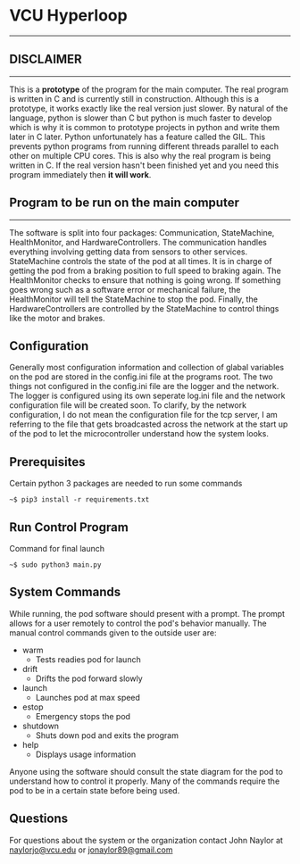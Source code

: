 
# VCU Hyperloop
---------------------------------------

## DISCLAIMER
------------------------------------
This is a **prototype** of the program for the main computer. The real program is
written in C and is currently still in construction. Although this is a
prototype, it works exactly like the real version just slower. By natural of
the language, python is slower than C but python is much faster to develop
which is why it is common to prototype projects in python and write them later in C
later. Python unfortunately has a feature called the GIL. This prevents python
programs from running different threads parallel to each other on multiple CPU
cores. This is also why the real program is being written in C. If the real
version hasn't been finished yet and you need this program immediately then **it
will work**. 

## Program to be run on the main computer
---------------------------------------

The software is split into four packages: Communication, StateMachine,
HealthMonitor, and HardwareControllers. The communication handles everything
involving getting data from sensors to other services. StateMachine controls
the state of the pod at all times. It is in charge of getting the pod from a
braking position to full speed to braking again. The HealthMonitor checks to ensure that nothing is going wrong. If something goes wrong such as a software
error or mechanical failure, the HealthMonitor will tell the StateMachine to
stop the pod. Finally, the HardwareControllers are controlled by the
StateMachine to control things like the motor and brakes.

## Configuration
Generally most configuration information and collection of glabal variables on the
pod are stored in the config.ini file at the programs root. The two things not
configured in the config.ini file are the logger and the network. The logger is
configured using its own seperate log.ini file and the network configuration file will be
created soon. To clarify, by the network configuration, I do not mean the
configuration file for the tcp server, I am referring to the file that gets
broadcasted across the network at the start up of the pod to let the
microcontroller understand how the system looks.

## Prerequisites
Certain python 3 packages are needed to run some commands
```
~$ pip3 install -r requirements.txt
```
    
## Run Control Program
Command for final launch

```
~$ sudo python3 main.py
```  

## System Commands
While running, the pod software should present with a prompt. The prompt allows
for a user remotely to control the pod's behavior manually. The manual control
commands given to the outside user are:

* warm
    * Tests readies pod for launch
* drift 
    * Drifts the pod forward slowly
* launch
    * Launches pod at max speed
* estop
    * Emergency stops the pod
* shutdown
    * Shuts down pod and exits the program
* help
    * Displays usage information

Anyone using the software should consult the state diagram for the pod to
understand how to control it properly. Many of the commands require the pod to
be in a certain state before being used. 


## Questions
For questions about the system or the organization contact
John Naylor at naylorjo@vcu.edu or jonaylor89@gmail.com
